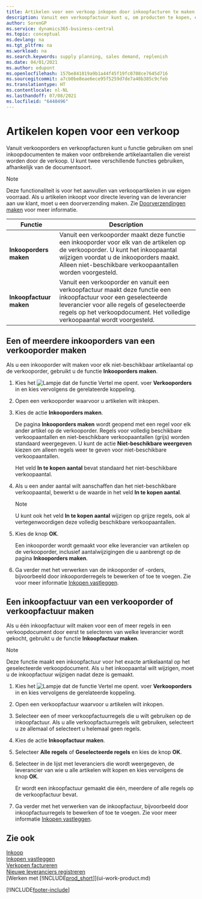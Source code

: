 ```yaml
---
title: Artikelen voor een verkoop inkopen door inkoopfacturen te maken | Microsoft Docs
description: Vanuit een verkoopfactuur kunt u, om producten te kopen, een inkoopfactuur maken voor een leverancier.
author: SorenGP
ms.service: dynamics365-business-central
ms.topic: conceptual
ms.devlang: na
ms.tgt_pltfrm: na
ms.workload: na
ms.search.keywords: supply planning, sales demand, replenish
ms.date: 04/01/2021
ms.author: edupont
ms.openlocfilehash: 157be841019a9b1a44f45f19fc0708ce7645d716
ms.sourcegitcommit: a7cb0be8eae6ece95f5259d7de7a48b385c9cfeb
ms.translationtype: HT
ms.contentlocale: nl-NL
ms.lasthandoff: 07/08/2021
ms.locfileid: "6440496"
---
```

# <a name="purchase-items-for-a-sale"></a>Artikelen kopen voor een verkoop
Vanuit verkooporders en verkoopfacturen kunt u functie gebruiken om snel inkoopdocumenten te maken voor ontbrekende artikelaantallen die vereist worden door de verkoop. U kunt twee verschillende functies gebruiken, afhankelijk van de documentsoort.

> [!Note]
> Deze functionaliteit is voor het aanvullen van verkoopartikelen in uw eigen voorraad. Als u artikelen inkoopt voor directe levering van de leverancier aan uw klant, moet u een doorverzending maken. Zie [Doorverzendingen maken](sales-how-drop-shipment.md) voor meer informatie.   

|Functie|Description|
|--------|-----------|
|**Inkooporders maken**|Vanuit een verkooporder maakt deze functie een inkooporder voor elk van de artikelen op de verkooporder. U kunt het inkoopaantal wijzigen voordat u de inkooporders maakt. Alleen niet-beschikbare verkoopaantallen worden voorgesteld.
|**Inkoopfactuur maken**|Vanuit een verkooporder en vanuit een verkoopfactuur maakt deze functie een inkoopfactuur voor een geselecteerde leverancier voor alle regels of geselecteerde regels op het verkoopdocument. Het volledige verkoopaantal wordt voorgesteld.|

## <a name="to-create-one-or-more-purchase-orders-from-a-sales-order"></a>Een of meerdere inkooporders van een verkooporder maken
Als u een inkooporder wilt maken voor elk niet-beschikbaar artikelaantal op de verkooporder, gebruikt u de functie **Inkooporders maken**.

1. Kies het ![Lampje dat de functie Vertel me opent.](media/ui-search/search_small.png "Vertel me wat u wilt doen") voer **Verkooporders** in en kies vervolgens de gerelateerde koppeling.
2. Open een verkooporder waarvoor u artikelen wilt inkopen.
3. Kies de actie **Inkooporders maken**.

    De pagina **Inkooporders maken** wordt geopend met een regel voor elk ander artikel op de verkooporder. Regels voor volledig beschikbare verkoopaantallen en niet-beschikbare verkoopaantallen (grijs) worden standaard weergegeven. U kunt de actie **Niet-beschikbare weergeven** kiezen om alleen regels weer te geven voor niet-beschikbare verkoopaantallen.

    Het veld **In te kopen aantal** bevat standaard het niet-beschikbare verkoopaantal.
4. Als u een ander aantal wilt aanschaffen dan het niet-beschikbare verkoopaantal, bewerkt u de waarde in het veld **In te kopen aantal**.

    > [!NOTE]  
    >   U kunt ook het veld **In te kopen aantal** wijzigen op grijze regels, ook al vertegenwoordigen deze volledig beschikbare verkoopaantallen.
5. Kies de knop **OK**.

    Een inkooporder wordt gemaakt voor elke leverancier van artikelen op de verkooporder, inclusief aantalwijzigingen die u aanbrengt op de pagina **Inkooporders maken**.
7. Ga verder met het verwerken van de inkooporder of -orders, bijvoorbeeld door inkooporderregels te bewerken of toe te voegen. Zie voor meer informatie [Inkopen vastleggen](purchasing-how-record-purchases.md).


## <a name="to-create-a-purchase-invoice-from-a-sales-order-or-sales-invoice"></a>Een inkoopfactuur van een verkooporder of verkoopfactuur maken
Als u één inkoopfactuur wilt maken voor een of meer regels in een verkoopdocument door eerst te selecteren van welke leverancier wordt gekocht, gebruikt u de functie **Inkoopfactuur maken**.

> [!NOTE]  
>   Deze functie maakt een inkoopfactuur voor het exacte artikelaantal op het geselecteerde verkoopdocument. Als u het inkoopaantal wilt wijzigen, moet u de inkoopfactuur wijzigen nadat deze is gemaakt.  

1. Kies het ![Lampje dat de functie Vertel me opent.](media/ui-search/search_small.png "Vertel me wat u wilt doen") voer **Verkooporders** in en kies vervolgens de gerelateerde koppeling.
2. Open een verkoopfactuur waarvoor u artikelen wilt inkopen.
3. Selecteer een of meer verkoopfactuurregels die u wilt gebruiken op de inkoopfactuur. Als u alle verkoopfactuurregels wilt gebruiken, selecteert u ze allemaal of selecteert u helemaal geen regels.
4. Kies de actie **Inkoopfactuur maken**.
5. Selecteer **Alle regels** of **Geselecteerde regels** en kies de knop **OK**.  
6. Selecteer in de lijst met leveranciers die wordt weergegeven, de leverancier van wie u alle artikelen wilt kopen en kies vervolgens de knop **OK**.

    Er wordt een inkoopfactuur gemaakt die één, meerdere of alle regels op de verkoopfactuur bevat.
7. Ga verder met het verwerken van de inkoopfactuur, bijvoorbeeld door inkoopfactuurregels te bewerken of toe te voegen. Zie voor meer informatie [Inkopen vastleggen](purchasing-how-record-purchases.md).

## <a name="see-also"></a>Zie ook
[Inkoop](purchasing-manage-purchasing.md)  
[Inkopen vastleggen](purchasing-how-record-purchases.md)  
[Verkopen factureren](sales-how-invoice-sales.md)  
[Nieuwe leveranciers registreren](purchasing-how-register-new-vendors.md)  
[Werken met [!INCLUDE[prod_short](includes/prod_short.md)]](ui-work-product.md)


[!INCLUDE[footer-include](includes/footer-banner.md)]